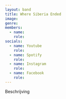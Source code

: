 ```yaml
---
layout: band
title: Where Siberia Ended
image: 
genre: 
members:
  - name:
    role:
socials:
  - name: Youtube
    role:
  - name: Spotify
    role:
  - name: Instagram
    role: 
  - name: Facebook
    role: 
---
```


Beschrijving

